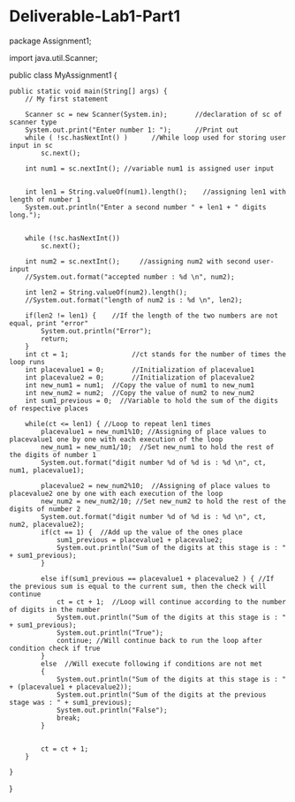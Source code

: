 # Deliverable-Lab1-Part1
package Assignment1;

import java.util.Scanner;

public class MyAssignment1 {

	public static void main(String[] args) {
		// My first statement
		
		Scanner sc = new Scanner(System.in);       //declaration of sc of scanner type
		System.out.print("Enter number 1: ");      //Print out 
		while ( !sc.hasNextInt() )      //While loop used for storing user input in sc
			sc.next();
		
		int num1 = sc.nextInt(); //variable num1 is assigned user input
		
		
		int len1 = String.valueOf(num1).length();    //assigning len1 with length of number 1
		System.out.println("Enter a second number " + len1 + " digits long.");
		
		
		while (!sc.hasNextInt()) 
			sc.next();
		
		int num2 = sc.nextInt();     //assigning num2 with second user-input
		//System.out.format("accepted number : %d \n", num2);
		
		int len2 = String.valueOf(num2).length();
		//System.out.format("length of num2 is : %d \n", len2);
		
		if(len2 != len1) {    //If the length of the two numbers are not equal, print "error"
			System.out.println("Error");
			return;
		}
		int ct = 1;                //ct stands for the number of times the loop runs
		int placevalue1 = 0;       //Initialization of placevalue1   
		int placevalue2 = 0;       //Initialization of placevalue2  
		int new_num1 = num1;  //Copy the value of num1 to new_num1
		int new_num2 = num2;  //Copy the value of num2 to new_num2
		int sum1_previous = 0;  //Variable to hold the sum of the digits of respective places
		
		while(ct <= len1) {	//Loop to repeat len1 times
			placevalue1 = new_num1%10; //Assigning of place values to placevalue1 one by one with each execution of the loop
		    new_num1 = new_num1/10;  //Set new_num1 to hold the rest of the digits of number 1
		    System.out.format("digit number %d of %d is : %d \n", ct, num1, placevalue1);
		    
		    placevalue2 = new_num2%10;  //Assigning of place values to placevalue2 one by one with each execution of the loop
		    new_num2 = new_num2/10; //Set new_num2 to hold the rest of the digits of number 2
		    System.out.format("digit number %d of %d is : %d \n", ct, num2, placevalue2);
		    if(ct == 1) {  //Add up the value of the ones place  
		    	sum1_previous = placevalue1 + placevalue2;
		    	System.out.println("Sum of the digits at this stage is : " + sum1_previous);
		    }
		    	
		    else if(sum1_previous == placevalue1 + placevalue2 ) { //If the previous sum is equal to the current sum, then the check will continue
		    	ct = ct + 1;  //Loop will continue according to the number of digits in the number
		    	System.out.println("Sum of the digits at this stage is : " + sum1_previous);
		    	System.out.println("True");
		    	continue; //Will continue back to run the loop after condition check if true
		    }
		    else  //Will execute following if conditions are not met
		    {
		    	System.out.println("Sum of the digits at this stage is : " + (placevalue1 + placevalue2));
		    	System.out.println("Sum of the digits at the previous stage was : " + sum1_previous);
		    	System.out.println("False");
		    	break;
		    }
		    	
		    
		    ct = ct + 1;
		}
		
	}

}
